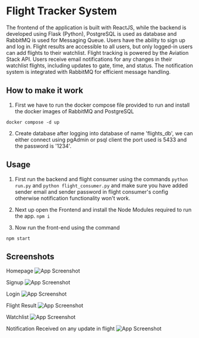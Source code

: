 
# Flight Tracker System

The frontend of the application is built with ReactJS, while the backend is developed using Flask (Python), PostgreSQL is used as database and RabbitMQ is used for Messaging Queue. Users have the ability to sign up and log in. Flight results are accessible to all users, but only logged-in users can add flights to their watchlist. Flight tracking is powered by the Aviation Stack API. Users receive email notifications for any changes in their watchlist flights, including updates to gate, time, and status. The notification system is integrated with RabbitMQ for efficient message handling.




## How to make it work

1. First we have to run the docker compose file provided to run and install the docker images of RabbitMQ and PostgreSQL
```
docker compose -d up
```

2. Create database after logging into database of name 'flights_db', we can either connect using pgAdmin or psql client the port used is 5433 and the password is '1234'.


## Usage
1. First run the backend and flight consumer using the commands ```python run.py``` and `python flight_consumer.py` and make sure you have added sender email and sender password in flight consumer's config otherwise notification functionality won't work.

2. Next up open the Frontend and install the Node Modules required to run the app. 
```npm i```

3. Now run the front-end using the command 
```
npm start
```



## Screenshots
Homepage
![App Screenshot](https://i.ibb.co/2yMkwx3/homepage.png)

Signup
![App Screenshot](https://i.ibb.co/5FrpxP6/signup.png)

Login
![App Screenshot](https://i.ibb.co/xC6rGdj/login.png)

Flight Result 
![App Screenshot](https://i.ibb.co/bXcCN70/flight-results.png)

Watchlist
![App Screenshot](https://i.ibb.co/jLZP09R/watchlist.png)

Notification Received on any update in flight
![App Screenshot](https://i.ibb.co/nPxTbDp/demo-response.png)








